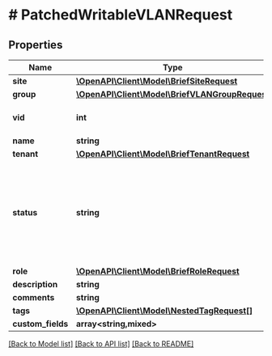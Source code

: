 # # PatchedWritableVLANRequest

## Properties

Name | Type | Description | Notes
------------ | ------------- | ------------- | -------------
**site** | [**\OpenAPI\Client\Model\BriefSiteRequest**](BriefSiteRequest.md) |  | [optional]
**group** | [**\OpenAPI\Client\Model\BriefVLANGroupRequest**](BriefVLANGroupRequest.md) |  | [optional]
**vid** | **int** | Numeric VLAN ID (1-4094) | [optional]
**name** | **string** |  | [optional]
**tenant** | [**\OpenAPI\Client\Model\BriefTenantRequest**](BriefTenantRequest.md) |  | [optional]
**status** | **string** | Operational status of this VLAN  * &#x60;active&#x60; - Active * &#x60;reserved&#x60; - Reserved * &#x60;deprecated&#x60; - Deprecated | [optional]
**role** | [**\OpenAPI\Client\Model\BriefRoleRequest**](BriefRoleRequest.md) |  | [optional]
**description** | **string** |  | [optional]
**comments** | **string** |  | [optional]
**tags** | [**\OpenAPI\Client\Model\NestedTagRequest[]**](NestedTagRequest.md) |  | [optional]
**custom_fields** | **array<string,mixed>** |  | [optional]

[[Back to Model list]](../../README.md#models) [[Back to API list]](../../README.md#endpoints) [[Back to README]](../../README.md)
